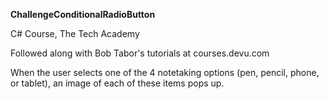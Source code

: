 <b>ChallengeConditionalRadioButton</b>

C# Course, The Tech Academy

Followed along with Bob Tabor's tutorials at courses.devu.com

When the user selects one of the 4 notetaking options (pen, pencil, phone, or tablet), an image of each of these items pops up. 
